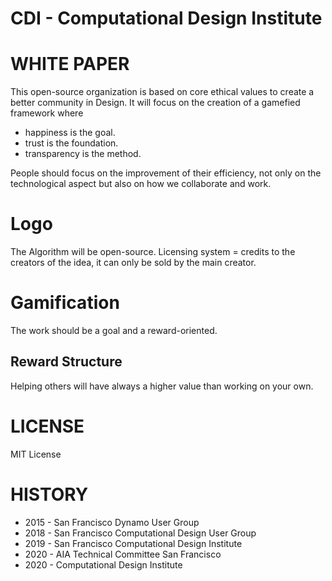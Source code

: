 # CDI - Computational Design Institute

# WHITE PAPER

This open-source organization is based on core ethical values to create a better community in Design. It will focus on the creation of a gamefied framework where 
- happiness is the goal.
- trust is the foundation.
- transparency is the method.

People should focus on the improvement of their efficiency, not only on the technological aspect but also on how we collaborate and work.

# Logo
The Algorithm will be open-source.
Licensing system = credits to the creators of the idea, it can only be sold by the main creator. 

# Gamification
The work should be a goal and a reward-oriented. 

## Reward Structure
Helping others will have always a higher value than working on your own.

# LICENSE
MIT License 

# HISTORY

- 2015 - San Francisco Dynamo User Group
- 2018 - San Francisco Computational Design User Group
- 2019 - San Francisco Computational Design Institute
- 2020 - AIA Technical Committee San Francisco
- 2020 - Computational Design Institute
